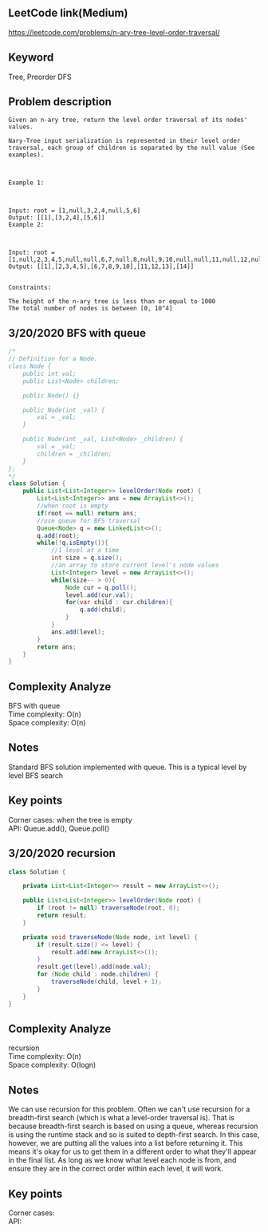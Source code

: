 ## LeetCode link(Medium)
https://leetcode.com/problems/n-ary-tree-level-order-traversal/

## Keyword
Tree, Preorder DFS

## Problem description
```
Given an n-ary tree, return the level order traversal of its nodes' values.

Nary-Tree input serialization is represented in their level order traversal, each group of children is separated by the null value (See examples).

 

Example 1:



Input: root = [1,null,3,2,4,null,5,6]
Output: [[1],[3,2,4],[5,6]]
Example 2:



Input: root = [1,null,2,3,4,5,null,null,6,7,null,8,null,9,10,null,null,11,null,12,null,13,null,null,14]
Output: [[1],[2,3,4,5],[6,7,8,9,10],[11,12,13],[14]]
 

Constraints:

The height of the n-ary tree is less than or equal to 1000
The total number of nodes is between [0, 10^4]
```
## 3/20/2020 BFS with queue

```java
/*
// Definition for a Node.
class Node {
    public int val;
    public List<Node> children;

    public Node() {}

    public Node(int _val) {
        val = _val;
    }

    public Node(int _val, List<Node> _children) {
        val = _val;
        children = _children;
    }
};
*/
class Solution {
    public List<List<Integer>> levelOrder(Node root) {
        List<List<Integer>> ans = new ArrayList<>();
        //when root is empty
        if(root == null) return ans;
        //use queue for BFS traversal
        Queue<Node> q = new LinkedList<>();
        q.add(root);
        while(!q.isEmpty()){
            //1 level at a time
            int size = q.size();
            //an array to store current level's node values
            List<Integer> level = new ArrayList<>();
            while(size-- > 0){
                Node cur = q.poll();
                level.add(cur.val);
                for(var child : cur.children){
                    q.add(child);
                }
            }
            ans.add(level);
        }
        return ans;
    }
}
```

## Complexity Analyze
BFS with queue\
Time complexity: O(n) \
Space complexity: O(n)

## Notes
Standard BFS solution implemented with queue. This is a typical level by level BFS search

## Key points
Corner cases: when the tree is empty\
API: Queue.add(), Queue.poll()

## 3/20/2020 recursion

```java
class Solution {

    private List<List<Integer>> result = new ArrayList<>();

    public List<List<Integer>> levelOrder(Node root) {
        if (root != null) traverseNode(root, 0);
        return result;
    }

    private void traverseNode(Node node, int level) {
        if (result.size() <= level) {
            result.add(new ArrayList<>());
        }
        result.get(level).add(node.val);
        for (Node child : node.children) {
            traverseNode(child, level + 1);
        }
    }
}
```

## Complexity Analyze
recursion\
Time complexity: O(n)\
Space complexity: O(logn)

## Notes
We can use recursion for this problem. Often we can't use recursion for a breadth-first search (which is what a level-order traversal is). That is because breadth-first search is based on using a queue, whereas recursion is using the runtime stack and so is suited to depth-first search. In this case, however, we are putting all the values into a list before returning it. This means it's okay for us to get them in a different order to what they'll appear in the final list. As long as we know what level each node is from, and ensure they are in the correct order within each level, it will work.

## Key points
Corner cases:\
API: